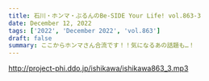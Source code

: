 ```yaml
---
title: 石川・ホンマ・ぶるんのBe-SIDE Your Life! vol.863-3
date: December 12, 2022
tags: ['2022', 'December 2022', 'vol.863']
draft: false
summary: ここからホンマさん合流です！！気になるあの話題も…！
---
```


http://project-phi.ddo.jp/ishikawa/ishikawa863_3.mp3